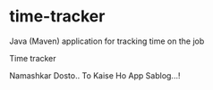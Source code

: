 # time-tracker
Java (Maven) application for tracking time on the job

Time tracker

Namashkar Dosto.. To Kaise Ho App Sablog...!
